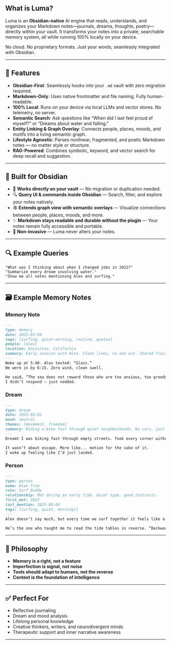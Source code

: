 
## What is Luma?
Luma is an **Obsidian-native** AI engine that reads, understands, and organizes your Markdown notes—journals, dreams, thoughts, poetry—directly within your vault. It transforms your notes into a private, searchable memory system, all while running 100% locally on your device.

No cloud. No proprietary formats. Just your words, seamlessly integrated with Obsidian.

---

## 🌟 Features

* **Obsidian-First**: Seamlessly hooks into your `.md` vault with zero migration required.
* **Markdown-Only**: Uses native frontmatter and file naming. Fully human-readable.
* **100% Local**: Runs on your device via local LLMs and vector stores. No telemetry, no server.
* **Semantic Search**: Ask questions like “When did I last feel proud of myself?” or “Dreams about water and falling.”
* **Entity Linking & Graph Overlay**: Connects people, places, moods, and motifs into a living semantic graph.
* **Lifestyle Agnostic**: Parses nonlinear, fragmented, and poetic Markdown notes — no matter style or structure.
* **RAG-Powered**: Combines symbolic, keyword, and vector search for deep recall and suggestion.

---

## 🧩 Built for Obsidian

* 📁 **Works directly on your vault** — No migration or duplication needed.
* 🔍 **Query UI & commands inside Obsidian** — Search, filter, and explore your notes natively.
* 🕸️ **Extends graph view with semantic overlays** — Visualize connections between people, places, moods, and more.
* ✨ **Markdown stays readable and durable without the plugin** — Your notes remain fully accessible and portable.
* 🫥 **Non-invasive** — Luma never alters your notes.

---

## 🔍 Example Queries

```text
"What was I thinking about when I changed jobs in 2022?"
"Summarize every dream involving water."
"Show me all notes mentioning Alex and surfing."
```

---

## 🗃️ Example Memory Notes

### Memory Note

```markdown
---
type: memory
date: 2025-03-04
tags: [surfing, quiet-morning, routine, quotes]
people: [alex]
location: Encinitas, California
summary: Early session with Alex. Clean lines, no one out. Shared fruit, surf, and a quote about patience and the sea.
---
Woke up at 5:40. Alex texted: “Glass.”  
We were in by 6:15. Zero wind, clean swell.  

He said, “The sea does not reward those who are too anxious, too greedy, or too impatient.”  
I didn’t respond — just nodded. 
```

### Dream

```markdown
---
type: dream
date: 2025-03-01
mood: neutral
themes: [movement, freedom]
summary: Riding a bike fast through quiet neighborhoods. No cars, just turns. Felt like I knew where I was going.
---
Dreamt I was biking fast through empty streets. Took every corner without slowing down.  

It wasn’t about escape. More like... motion for the sake of it.  
I woke up feeling like I’d just landed.
```

### Person

```markdown
---
type: person
name: Alex Tran
role: Surf buddy
relationship: Met during an early tide. Quiet type, good instincts.
first_met: 2023
last_mention: 2025-03-04
tags: [surfing, quiet, mornings]
---
Alex doesn’t say much, but every time we surf together it feels like a reset.

He’s the one who taught me to read the tide tables in reverse. “Backwards is sometimes clearer,” he said.
```

---

## 🧬 Philosophy

* **Memory is a right, not a feature**
* **Imperfection is signal, not noise**
* **Tools should adapt to humans, not the reverse**
* **Context is the foundation of intelligence**

---

## ✅ Perfect For

* Reflective journaling
* Dream and mood analysis
* Lifelong personal knowledge
* Creative thinkers, writers, and neurodivergent minds
* Therapeutic support and inner narrative awareness

---


